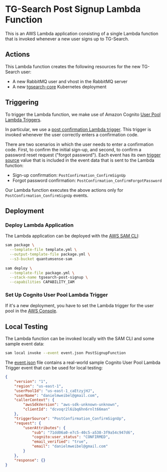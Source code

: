 # TG-Search Post Signup Lambda Function

This is an AWS Lambda application consisting of a single Lambda function that is invoked whenever a new user signs up to TG-Search.

## Actions

This Lambda function creates the following resources for the new TG-Search user:

- A new RabbitMQ user and vhost in the RabbitMQ server
- A new [tgsearch-core](https://hub.docker.com/r/weibeld/tg-monitor/) Kubernetes deployment

## Triggering

To trigger the Lambda function, we make use of Amazon Cognito [User Pool Lambda Triggers](https://docs.aws.amazon.com/cognito/latest/developerguide/cognito-user-identity-pools-working-with-aws-lambda-triggers.html).

In particular, we use a [post confirmation Lambda trigger](https://docs.aws.amazon.com/cognito/latest/developerguide/user-pool-lambda-post-confirmation.html). This trigger is invoked whenever the user correctly enters a confirmation code.

There are two scenarios in which the user needs to enter a confirmation code. First, to confirm the initial sign-up, and second, to confirm a password reset request ("forgot password"). Each event has its own [trigger source](https://docs.aws.amazon.com/cognito/latest/developerguide/cognito-user-identity-pools-working-with-aws-lambda-triggers.html#cognito-user-identity-pools-working-with-aws-lambda-trigger-sources) value that is included in the event data that is sent to the Lambda function:

- Sign-up confirmation: `PostConfirmation_ConfirmSignUp`
- Forgot password confirmation: `PostConfirmation_ConfirmForgotPassword`

Our Lambda function executes the above actions only for `PostConfirmation_ConfirmSignUp` events.

## Deployment

### Deploy Lambda Application

The Lambda application can be deployed with the [AWS SAM CLI](https://github.com/awslabs/aws-sam-cli):

~~~bash
sam package \
  --template-file template.yml \
  --output-template-file package.yml \
  --s3-bucket quantumsense-sam
  
sam deploy \
  --template-file package.yml \
  --stack-name tgsearch-post-signup \
  --capabilities CAPABILITY_IAM
~~~

### Set Up Cognito User Pool Lambda Trigger

If it's a new deployment, you have to set the Lambda trigger for the user pool in the [AWS Console](https://console.aws.amazon.com/cognito/users).

## Local Testing

The Lambda function can be invoked locally with the SAM CLI and some sample event data:

~~~bash
sam local invoke --event event.json PostSignupFunction
~~~

The [event.json](event.json) file contains a real-world sample Cognito User Pool Lambda Trigger event that can be used for local testing:

~~~json
{
    "version": "1",
    "region": "us-east-1",
    "userPoolId": "us-east-1_caEtzyjHJ",
    "userName": "danielmweibel@gmail.com",
    "callerContext": {
        "awsSdkVersion": "aws-sdk-unknown-unknown",
        "clientId": "dcvoqr2l6ibq6hn6rnlt66man"
    },
    "triggerSource": "PostConfirmation_ConfirmSignUp",
    "request": {
        "userAttributes": {
            "sub": "71dd06a0-e7c5-40c5-a538-3f9a54c947d6",
            "cognito:user_status": "CONFIRMED",
            "email_verified": "true",
            "email": "danielmweibel@gmail.com"
        }
    },
    "response": {}
}
~~~